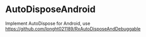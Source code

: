 # AutoDisposeAndroid
Implement AutoDispose for Android, use https://github.com/longht021189/RxAutoDisposeAndDebuggable
